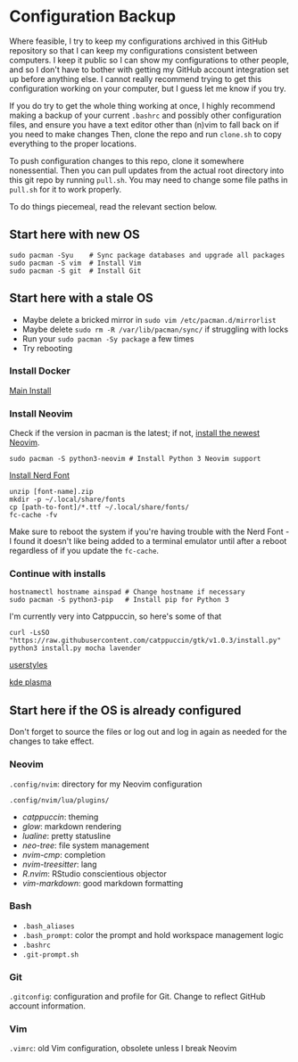 # Configuration Backup

Where feasible, I try to keep my configurations archived in this GitHub repository so that I can keep my configurations consistent between computers.
I keep it public so I can show my configurations to other people, and so I don't have to bother with getting my GitHub account integration set up before anything else.
I cannot really recommend trying to get this configuration working on your computer, but I guess let me know if you try.

If you do try to get the whole thing working at once, I highly recommend making a backup of your current `.bashrc` and possibly other configuration files, and ensure you have a text editor other than (n)vim to fall back on if you need to make changes
Then, clone the repo and run `clone.sh` to copy everything to the proper locations.

To push configuration changes to this repo, clone it somewhere nonessential.
Then you can pull updates from the actual root directory into this git repo by running `pull.sh`.
You may need to change some file paths in `pull.sh` for it to work properly.

To do things piecemeal, read the relevant section below.

## Start here with new OS
```
sudo pacman -Syu    # Sync package databases and upgrade all packages
sudo pacman -S vim  # Install Vim
sudo pacman -S git  # Install Git
```

## Start here with a stale OS
- Maybe delete a bricked mirror in `sudo vim /etc/pacman.d/mirrorlist`
- Maybe delete `sudo rm -R /var/lib/pacman/sync/` if struggling with locks
- Run your `sudo pacman -Sy package` a few times
- Try rebooting

### Install Docker
[Main Install](https://wiki.archlinux.org/title/Docker)

### Install Neovim
Check if the version in pacman is the latest; if not, 
[install the newest Neovim](https://github.com/neovim/neovim/blob/master/INSTALL.md#install-from-package).

```
sudo pacman -S python3-neovim # Install Python 3 Neovim support
```

[Install Nerd Font](https://github.com/ryanoasis/nerd-fonts/releases/download/v3.2.1/FiraMono.zip)

```
unzip [font-name].zip
mkdir -p ~/.local/share/fonts
cp [path-to-font]/*.ttf ~/.local/share/fonts/
fc-cache -fv
```

Make sure to reboot the system if you're having trouble with the Nerd Font - I
found it doesn't like being added to a terminal emulator until after a reboot
regardless of if you update the `fc-cache`.


### Continue with installs

```
hostnamectl hostname ainspad # Change hostname if necessary
sudo pacman -S python3-pip   # Install pip for Python 3
```

I'm currently very into Catppuccin, so here's some of that

```
curl -LsSO "https://raw.githubusercontent.com/catppuccin/gtk/v1.0.3/install.py"
python3 install.py mocha lavender
```

[userstyles](https://github.com/catppuccin/userstyles/releases/tag/all-userstyles-export)

[kde plasma](https://github.com/catppuccin/kde)

## Start here if the OS is already configured

Don't forget to source the files or log out and log in again as needed for the changes to take effect.

### Neovim

`.config/nvim`: directory for my Neovim configuration

`.config/nvim/lua/plugins/`

* *catppuccin*: theming
* *glow*: markdown rendering
* *lualine*: pretty statusline
* *neo-tree*: file system management
* *nvim-cmp*: completion
* *nvim-treesitter*: lang
* *R.nvim*: RStudio conscientious objector
* *vim-markdown*: good markdown formatting

### Bash

* `.bash_aliases`
* `.bash_prompt`: color the prompt and hold workspace management logic
* `.bashrc`
* `.git-prompt.sh`

### Git
`.gitconfig`: configuration and profile for Git.
Change to reflect GitHub account information.

### Vim
`.vimrc`: old Vim configuration, obsolete unless I break Neovim
